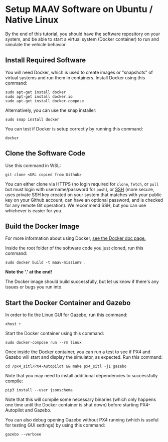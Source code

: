 # Setup MAAV Software on Ubuntu / Native Linux

By the end of this tutorial, you should have the software repository on your system, and be able to start a virtual system (Docker container) to run and simulate the vehicle behavior.

## Install Required Software

You will need Docker, which is used to create images or "snapshots" of virtual systems and run them in containers. Install Docker using this command:
```
sudo apt-get install docker
sudo apt-get install docker.io
sudo apt-get install docker-compose
```
Alternatively, you can use the snap installer:
```
sudo snap install docker
```

You can test if Docker is setup correctly by running this command:
```
docker
```

## Clone the Software Code

Use this command in WSL:
```
git clone <URL copied from Github>
```

You can either clone via HTTPS (no login required for `clone`, `fetch`, or `pull` but must login with username/password for `push`), or [SSH](https://docs.github.com/en/github/authenticating-to-github/connecting-to-github-with-ssh/generating-a-new-ssh-key-and-adding-it-to-the-ssh-agent) (more secure, uses private SSH key created on your system that matches with your public key on your Github account, can have an optional password, and is checked for any remote Git operation). We recommend SSH, but you can use whichever is easier for you.

## Build the Docker Image

For more information about using Docker, [see the Docker doc page.](./Docker.md)

Inside the root folder of the software code you just cloned, run this command:
```
sudo docker build -t maav-mission9 .
```
**Note the '.' at the end!**

The Docker image should build successfully, but let us know if there's any issues or bugs you run into.

## Start the Docker Container and Gazebo

In order to fix the Linux GUI for Gazebo, run this command:
```
xhost +
```

Start the Docker container using this command:
```
sudo docker-compose run --rm linux
```

Once inside the Docker container, you can run a test to see if PX4 and Gazebo will start and display the simulator, as expected. Run this command:
```
cd /px4_sitl/PX4-Autopilot && make px4_sitl -j1 gazebo
```
Note that you may need to install additional dependencies to successfully compile:
```
pip3 install --user jsonschema
```
Note that this will compile some necessary binaries (which only happens one time until the Docker container is shut down) before starting PX4-Autopilot and Gazebo.

You can also debug opening Gazebo without PX4 running (which is useful for testing GUI settings) by using this command:
```
gazebo --verbose
```
